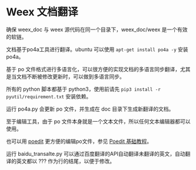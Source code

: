 # Weex 文档翻译


确保 weex_doc 与 weex 源代码在同一个目录下，weex_doc/weex 是一个有效的软链。

文档基于po4a工具进行翻译。ubuntu 可以使用 `apt-get install po4a -y` 安装po4a。

基于 po 文件格式进行多语言化，可以很方便的实现文档的多语言同步翻译，尤其是当文档不断被修改更新时，可以做到多语言同步。

所有的 python 脚本都基于 python3，使用前请先 `pip3 install -r pyutil/requirement.txt` 安装依赖。

运行 po4a.py 会更新 po 文件，并生成在 doc 目录下生成新翻译的文档。 

至于编辑工具，由于 po 文件本身就是一个文本文件，所以任何文本编辑器都可以使用。

也可以用 [poedit](https://poedit.net/) 更方便的编辑po文件，参见 [Poedit 基础教程](http://teliute.laxjyj.com/TeacHtm/TePoedit/lesson4/lesson4.html)。 

运行 baidu_transalte.py 可以通过百度翻译的API自动翻译未翻译的英文，自动翻译的英文都以 ??? 作为行的结尾，以便于修改。






